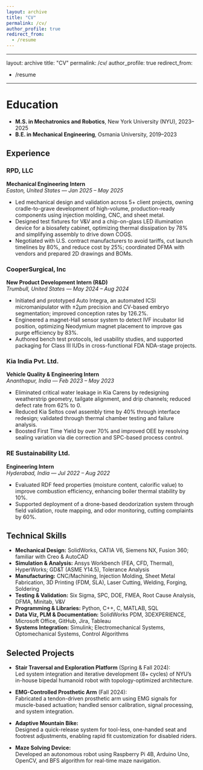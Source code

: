 ```yaml
---
layout: archive
title: "CV"
permalink: /cv/
author_profile: true
redirect_from:
  - /resume
---
```


---
layout: archive
title: "CV"
permalink: /cv/
author_profile: true
redirect_from:
  - /resume
---

# Education

* **M.S. in Mechatronics and Robotics**, New York University (NYU), 2023–2025  
* **B.E. in Mechanical Engineering**, Osmania University, 2019–2023  

## Experience

### RPD, LLC  
**Mechanical Engineering Intern**  
_Easton, United States — Jan 2025 – May 2025_  
- Led mechanical design and validation across 5+ client projects, owning cradle-to-grave development of high-volume, production-ready components using injection molding, CNC, and sheet metal.  
- Designed test fixtures for V&V and a chip-on-glass LED illumination device for a biosafety cabinet, optimizing thermal dissipation by 78% and simplifying assembly to drive down COGS.  
- Negotiated with U.S. contract manufacturers to avoid tariffs, cut launch timelines by 80%, and reduce cost by 25%; coordinated DFMA with vendors and prepared 2D drawings and BOMs.

### CooperSurgical, Inc  
**New Product Development Intern (R&D)**  
_Trumbull, United States — May 2024 – Aug 2024_  
- Initiated and prototyped Auto Integra, an automated ICSI micromanipulator with ±2µm precision and CV-based embryo segmentation; improved conception rates by 126.2%.  
- Engineered a magnet-Hall sensor system to detect IVF incubator lid position, optimizing Neodymium magnet placement to improve gas purge efficiency by 83%.  
- Authored bench test protocols, led usability studies, and supported packaging for Class III IUDs in cross-functional FDA NDA-stage projects.

### Kia India Pvt. Ltd.  
**Vehicle Quality & Engineering Intern**  
_Ananthapur, India — Feb 2023 – May 2023_  
- Eliminated critical water leakage in Kia Carens by redesigning weatherstrip geometry, tailgate alignment, and drip channels; reduced defect rate from 62% to 0.  
- Reduced Kia Seltos cowl assembly time by 40% through interface redesign; validated through thermal chamber testing and failure analysis.  
- Boosted First Time Yield by over 70% and improved OEE by resolving sealing variation via die correction and SPC-based process control.

### RE Sustainability Ltd.  
**Engineering Intern**  
_Hyderabad, India — Jul 2022 – Aug 2022_  
- Evaluated RDF feed properties (moisture content, calorific value) to improve combustion efficiency, enhancing boiler thermal stability by 10%.  
- Supported deployment of a drone-based deodorization system through field validation, route mapping, and odor monitoring, cutting complaints by 60%.

## Technical Skills

- **Mechanical Design:** SolidWorks, CATIA V6, Siemens NX, Fusion 360; familiar with Creo & AutoCAD  
- **Simulation & Analysis:** Ansys Workbench (FEA, CFD, Thermal), HyperWorks; GD&T (ASME Y14.5), Tolerance Analysis  
- **Manufacturing:** CNC/Machining, Injection Molding, Sheet Metal Fabrication, 3D Printing (FDM, SLA), Laser Cutting, Welding, Forging, Soldering  
- **Testing & Validation:** Six Sigma, SPC, DOE, FMEA, Root Cause Analysis, DFMA, Minitab, V&V  
- **Programming & Libraries:** Python, C++, C, MATLAB, SQL  
- **Data Viz, PLM & Documentation:** SolidWorks PDM, 3DEXPERIENCE, Microsoft Office, GitHub, Jira, Tableau  
- **Systems Integration:** Simulink; Electromechanical Systems, Optomechanical Systems, Control Algorithms

## Selected Projects

- **Stair Traversal and Exploration Platform** (Spring & Fall 2024):  
  Led system integration and iterative development (8+ cycles) of NYU’s in-house bipedal humanoid robot with topology-optimized architecture.  

- **EMG-Controlled Prosthetic Arm** (Fall 2024):  
  Fabricated a tendon-driven prosthetic arm using EMG signals for muscle-based actuation; handled sensor calibration, signal processing, and system integration.

- **Adaptive Mountain Bike:**  
  Designed a quick-release system for tool-less, one-handed seat and footrest adjustments, enabling rapid fit customization for disabled riders.  

- **Maze Solving Device:**  
  Developed an autonomous robot using Raspberry Pi 4B, Arduino Uno, OpenCV, and BFS algorithm for real-time maze navigation.  
